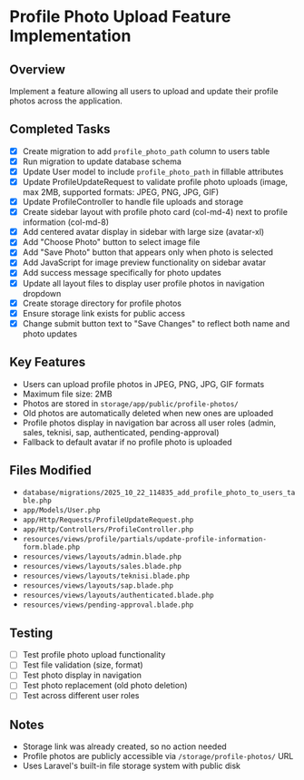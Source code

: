 # Profile Photo Upload Feature Implementation

## Overview
Implement a feature allowing all users to upload and update their profile photos across the application.

## Completed Tasks
- [x] Create migration to add `profile_photo_path` column to users table
- [x] Run migration to update database schema
- [x] Update User model to include `profile_photo_path` in fillable attributes
- [x] Update ProfileUpdateRequest to validate profile photo uploads (image, max 2MB, supported formats: JPEG, PNG, JPG, GIF)
- [x] Update ProfileController to handle file uploads and storage
- [x] Create sidebar layout with profile photo card (col-md-4) next to profile information (col-md-8)
- [x] Add centered avatar display in sidebar with large size (avatar-xl)
- [x] Add "Choose Photo" button to select image file
- [x] Add "Save Photo" button that appears only when photo is selected
- [x] Add JavaScript for image preview functionality on sidebar avatar
- [x] Add success message specifically for photo updates
- [x] Update all layout files to display user profile photos in navigation dropdown
- [x] Create storage directory for profile photos
- [x] Ensure storage link exists for public access
- [x] Change submit button text to "Save Changes" to reflect both name and photo updates

## Key Features
- Users can upload profile photos in JPEG, PNG, JPG, GIF formats
- Maximum file size: 2MB
- Photos are stored in `storage/app/public/profile-photos/`
- Old photos are automatically deleted when new ones are uploaded
- Profile photos display in navigation bar across all user roles (admin, sales, teknisi, sap, authenticated, pending-approval)
- Fallback to default avatar if no profile photo is uploaded

## Files Modified
- `database/migrations/2025_10_22_114835_add_profile_photo_to_users_table.php`
- `app/Models/User.php`
- `app/Http/Requests/ProfileUpdateRequest.php`
- `app/Http/Controllers/ProfileController.php`
- `resources/views/profile/partials/update-profile-information-form.blade.php`
- `resources/views/layouts/admin.blade.php`
- `resources/views/layouts/sales.blade.php`
- `resources/views/layouts/teknisi.blade.php`
- `resources/views/layouts/sap.blade.php`
- `resources/views/layouts/authenticated.blade.php`
- `resources/views/pending-approval.blade.php`

## Testing
- [ ] Test profile photo upload functionality
- [ ] Test file validation (size, format)
- [ ] Test photo display in navigation
- [ ] Test photo replacement (old photo deletion)
- [ ] Test across different user roles

## Notes
- Storage link was already created, so no action needed
- Profile photos are publicly accessible via `/storage/profile-photos/` URL
- Uses Laravel's built-in file storage system with public disk
